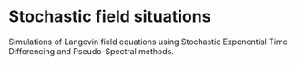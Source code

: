# Stochastic field situations

Simulations of Langevin field equations using Stochastic Exponential Time Differencing and Pseudo-Spectral methods.
